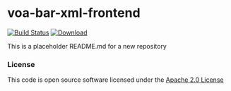 # voa-bar-xml-frontend

[![Build Status](https://travis-ci.org/hmrc/voa-bar-xml-frontend.svg)](https://travis-ci.org/hmrc/voa-bar-xml-frontend) [ ![Download](https://api.bintray.com/packages/hmrc/releases/voa-bar-xml-frontend/images/download.svg) ](https://bintray.com/hmrc/releases/voa-bar-xml-frontend/_latestVersion)

This is a placeholder README.md for a new repository

### License

This code is open source software licensed under the [Apache 2.0 License]("http://www.apache.org/licenses/LICENSE-2.0.html")